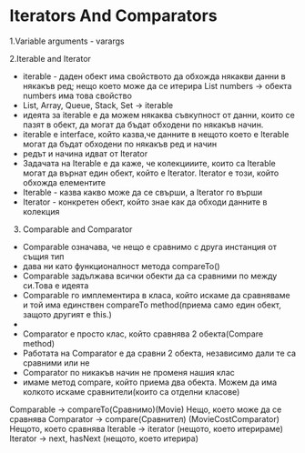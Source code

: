 # Iterators And Comparators
1.Variable arguments - varargs


2.Iterable<T> and Iterator<T>
- iterable - даден обект има свойството да обхожда някакви данни в някакъв ред; нещо което може да се итерира
List<Integer> numbers -> обекта numbers има това свойство
- List, Array, Queue, Stack, Set -> iterable
- идеята за iterable е да можем някаква съвкупност от данни, които се пазят в обект, 
да могат да бъдат обходени по някакъв начин.
- iterable e interface, който казва,че  данните в нещото което е Iterable могат да бъдат обходени по някакъв ред и начин
- редът и начина идват от Iterator
- Задачата на Iterable e да каже, че колекцииите, които са Iterable могат да върнат един обект, който е Iterator. 
Iterator е този, който обхожда елементите
- Iterable - казва какво може да се свърши, а Iterator го върши
- Iterator - конкретен обект, който знае как да обходи данните в колекция


3. Comparable<T> and Comparator<T>
- Comparable означава, че нещо е сравнимо с друга инстанция от същия тип
- дава ни като функционалност метода compareTo()
- Comparable задължава всички обекти да са сравними по между си.Това е идеята
- Comparable го имплементира в класа, който искаме да сравняваме и той има единствен compareTo method(приема само един обект, защото другият е this.)
- 
- Comparator  e просто клас, който сравнява 2 обекта(Compare method)
- Работата на Comparator е да сравни 2 обекта, независимо дали те са сравними или не
- Comparator по никакъв начин не променя нашия клас
- имаме метод compare, който приема два обекта. Можем да има колкото искаме сравнители(които са отделни класове)


Comparable -> compareTo(Сравнимо)(Movie)   Нещо, което може да се сравнява
Comparator -> compare(Сравнител) (MovieCostComparator)  Нещото, което сравнява
Iterable -> iterator (нещото, което итерираме)
Iterator -> next, hasNext (нещото, което итерира)